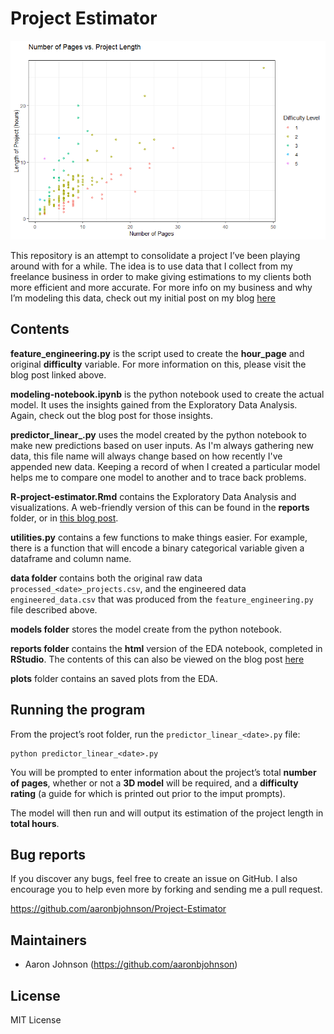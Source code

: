 # Project Estimator

![Caption for the picture.](/plots/plot.png)

This repository is an attempt to consolidate a project I’ve been  playing around with for a while. The idea is to use data that I collect from my freelance business in order to make giving estimations to my clients both more efficient and more accurate. For more info on my business and why I’m modeling this data, check out my initial post on my blog [here](https://aaronbjohnson.github.io/first-post.html)

## Contents

**feature_engineering.py** is the script used to create the **hour_page** and original **difficulty** variable. For more information on this, please visit the blog post linked above.

**modeling-notebook.ipynb** is the python notebook used to create the actual model. It uses the insights gained from the Exploratory Data Analysis. Again, check out the blog post for those insights.

**predictor_linear_<date>.py** uses the model created by the python notebook to make new predictions based on user inputs. As I'm always gathering new data, this file name will always change based on how recently I've appended new data. Keeping a record of when I created a particular model helps me to compare one model to another and to trace back problems.

**R-project-estimator.Rmd** contains the Exploratory Data Analysis and visualizations. A web-friendly version of this can be found in the **reports** folder, or in [this blog post](https://aaronbjohnson.github.io/project-estimator-continued-using-r.html).

**utilities.py** contains a few functions to make things easier. For example, there is a function that will encode a binary categorical variable given a dataframe and column name.

**data folder** contains both the original raw data `processed_<date>_projects.csv`, and the engineered data `engineered_data.csv` that was produced from the `feature_engineering.py` file described above.

**models folder** stores the model create from the python notebook.

**reports folder** contains the **html** version of the EDA notebook, completed in **RStudio**. The contents of this can also be viewed on the blog post [here](https://aaronbjohnson.github.io/project-estimator-continued-using-r.html)

**plots** folder contains an saved plots from the EDA.




## Running the program

From the project’s root folder, run the `predictor_linear_<date>.py` file:

```console
python predictor_linear_<date>.py
```

You will be prompted to enter information about the project’s total **number of pages**, whether or not a **3D model** will be required, and a **difficulty rating** (a guide for which is printed out prior to the imput prompts).

The model will then run and will output its estimation of the project length in **total hours**.

## Bug reports

If you discover any bugs, feel free to create an issue on GitHub. I also
encourage you to help even more by forking and sending me a pull request.

https://github.com/aaronbjohnson/Project-Estimator

## Maintainers

* Aaron Johnson (https://github.com/aaronbjohnson)

## License

MIT License


